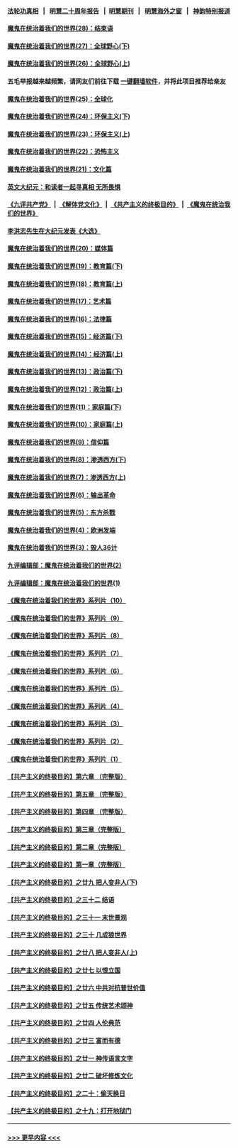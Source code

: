 #### [法轮功真相](https://github.com/gfw-breaker/truth/blob/master/README.md?t=0) &nbsp;&nbsp;|&nbsp;&nbsp; [明慧二十周年报告](https://github.com/gfw-breaker/mh-reports/blob/master/README.md?t=0) &nbsp;&nbsp;|&nbsp;&nbsp;[明慧期刊](https://github.com/gfw-breaker/mh-qikan) &nbsp;&nbsp;|&nbsp;&nbsp; [明慧海外之窗](https://github.com/gfw-breaker/mh-news/blob/master/README.md?t=0) &nbsp;&nbsp;|&nbsp;&nbsp; [神韵特别报道](https://github.com/gfw-breaker/mh-news/blob/master/shenyun.md?t=0)
#### [魔鬼在统治着我们的世界(28)：结束语](../pages/nsc422/n10936246.md?t=07052051) 
#### [魔鬼在统治着我们的世界(27)：全球野心(下)](../pages/nsc422/n10928319.md?t=07052051) 
#### [魔鬼在统治着我们的世界(26)：全球野心(上)](../pages/nsc422/n10900318.md?t=07052051) 
#### 五毛举报越来越频繁，请网友们前往下载 [一键翻墙软件](https://github.com/gfw-breaker/ssr-accounts)，并将此项目推荐给亲友
#### [魔鬼在统治着我们的世界(25)：全球化](../pages/nsc422/n10788205.md?t=07052051) 
#### [魔鬼在统治着我们的世界(24)：环保主义(下)](../pages/nsc422/n10695307.md?t=07052051) 
#### [魔鬼在统治着我们的世界(23)：环保主义(上)](../pages/nsc422/n10688613.md?t=07052051) 
#### [魔鬼在统治着我们的世界(22)：恐怖主义](../pages/nsc422/n10614727.md?t=07052051) 
#### [魔鬼在统治着我们的世界(21)：文化篇](../pages/nsc422/n10597706.md?t=07052051) 
#### [英文大纪元：和读者一起寻真相 无所畏惧](../pages/nsc422/n12542027.md?t=07052051) 
#### [《九评共产党》](https://github.com/begood0513/9ping.md/blob/master/README.md) &nbsp;|&nbsp; [《解体党文化》](../../../../jtdwh.md/blob/master/README.md)  &nbsp;|&nbsp; [《共产主义的终极目的》](../../../../gczydzjmd.md/blob/master/README.md) &nbsp;|&nbsp; [《魔鬼在统治我们的世界》](../../../../mgztzwmdsj.md/blob/master/README.md) 
#### [李洪志先生在大纪元发表《大选》](../pages/nsc422/n12534746.md?t=07052051) 
#### [魔鬼在统治着我们的世界(20)：媒体篇](../pages/nsc422/n10586579.md?t=07052051) 
#### [魔鬼在统治着我们的世界(19)：教育篇(下)](../pages/nsc422/n10564808.md?t=07052051) 
#### [魔鬼在统治着我们的世界(18)：教育篇(上)](../pages/nsc422/n10526970.md?t=07052051) 
#### [魔鬼在统治着我们的世界(17)：艺术篇](../pages/nsc422/n10499093.md?t=07052051) 
#### [魔鬼在统治着我们的世界(16)：法律篇](../pages/nsc422/n10485969.md?t=07052051) 
#### [魔鬼在统治着我们的世界(15)：经济篇(下)](../pages/nsc422/n10469975.md?t=07052051) 
#### [魔鬼在统治着我们的世界(14)：经济篇(上)](../pages/nsc422/n10457370.md?t=07052051) 
#### [魔鬼在统治着我们的世界(13)：政治篇(下)](../pages/nsc422/n10448270.md?t=07052051) 
#### [魔鬼在统治着我们的世界(12)：政治篇(上)](../pages/nsc422/n10444576.md?t=07052051) 
#### [魔鬼在统治着我们的世界(11)：家庭篇(下)](../pages/nsc422/n10440961.md?t=07052051) 
#### [魔鬼在统治着我们的世界(10)：家庭篇(上)](../pages/nsc422/n10435448.md?t=07052051) 
#### [魔鬼在统治着我们的世界(9)：信仰篇](../pages/nsc422/n10432159.md?t=07052051) 
#### [魔鬼在统治着我们的世界(8)：渗透西方(下)](../pages/nsc422/n10429603.md?t=07052051) 
#### [魔鬼在统治着我们的世界(7)：渗透西方(上)](../pages/nsc422/n10426013.md?t=07052051) 
#### [魔鬼在统治着我们的世界(6)：输出革命](../pages/nsc422/n10421536.md?t=07052051) 
#### [魔鬼在统治着我们的世界(5)：东方杀戮](../pages/nsc422/n10417707.md?t=07052051) 
#### [魔鬼在统治着我们的世界(4)：欧洲发端](../pages/nsc422/n10414890.md?t=07052051) 
#### [魔鬼在统治着我们的世界(3)：毁人36计](../pages/nsc422/n10411583.md?t=07052051) 
#### [九评编辑部：魔鬼在统治着我们的世界(2)](../pages/nsc422/n10410036.md?t=07052051) 
#### [九评编辑部：魔鬼在统治着我们的世界(1)](../pages/nsc422/n10406825.md?t=07052051) 
#### [《魔鬼在统治着我们的世界》系列片（10）](../pages/nsc422/n12292670.md?t=07052051) 
#### [《魔鬼在统治着我们的世界》系列片（9）](../pages/nsc422/n12290859.md?t=07052051) 
#### [《魔鬼在统治着我们的世界》系列片（8）](../pages/nsc422/n12287445.md?t=07052051) 
#### [《魔鬼在统治着我们的世界》系列片（7）](../pages/nsc422/n12283425.md?t=07052051) 
#### [《魔鬼在统治着我们的世界》系列片（6）](../pages/nsc422/n12282314.md?t=07052051) 
#### [《魔鬼在统治着我们的世界》系列片（5）](../pages/nsc422/n12281419.md?t=07052051) 
#### [《魔鬼在统治着我们的世界》系列片（4）](../pages/nsc422/n12274024.md?t=07052051) 
#### [《魔鬼在统治着我们的世界》系列片（3）](../pages/nsc422/n12271322.md?t=07052051) 
#### [《魔鬼在统治着我们的世界》系列片（2）](../pages/nsc422/n12269049.md?t=07052051) 
#### [《魔鬼在统治着我们的世界》系列片（1）](../pages/nsc422/n12267575.md?t=07052051) 
#### [【共产主义的终极目的】第六章 （完整版）](../pages/nsc422/n11428913.md?t=07052051) 
#### [【共产主义的终极目的】第五章 （完整版）](../pages/nsc422/n11428912.md?t=07052051) 
#### [【共产主义的终极目的】第四章 （完整版）](../pages/nsc422/n11428907.md?t=07052051) 
#### [【共产主义的终极目的】第三章（完整版）](../pages/nsc422/n11428848.md?t=07052051) 
#### [【共产主义的终极目的】第二章（完整版）](../pages/nsc422/n11428831.md?t=07052051) 
#### [【共产主义的终极目的】第一章（完整版）](../pages/nsc422/n11417651.md?t=07052051) 
#### [【共产主义的终极目的】之廿九 把人变非人(下)](../pages/nsc422/n11344140.md?t=07052051) 
#### [【共产主义的终极目的】之三十二 结语](../pages/nsc422/n11360535.md?t=07052051) 
#### [【共产主义的终极目的】之三十一 末世景观](../pages/nsc422/n11351129.md?t=07052051) 
#### [【共产主义的终极目的】之三十 几成狼世界](../pages/nsc422/n11348280.md?t=07052051) 
#### [【共产主义的终极目的】之廿八 把人变非人(上)](../pages/nsc422/n11340492.md?t=07052051) 
#### [【共产主义的终极目的】之廿七 以恨立国](../pages/nsc422/n11336944.md?t=07052051) 
#### [【共产主义的终极目的】之廿六 中共对抗普世价值](../pages/nsc422/n11324785.md?t=07052051) 
#### [【共产主义的终极目的】之廿五 传统艺术颂神](../pages/nsc422/n11296396.md?t=07052051) 
#### [【共产主义的终极目的】之廿四 人伦典范](../pages/nsc422/n11296397.md?t=07052051) 
#### [【共产主义的终极目的】之廿三 富而有德](../pages/nsc422/n11283598.md?t=07052051) 
#### [【共产主义的终极目的】之廿一 神传语言文字](../pages/nsc422/n11263265.md?t=07052051) 
#### [【共产主义的终极目的】之廿二 破坏修炼文化](../pages/nsc422/n11245728.md?t=07052051) 
#### [【共产主义的终极目的】之二十：偷天换日](../pages/nsc422/n11238846.md?t=07052051) 
#### [【共产主义的终极目的】之十九：打开地狱门](../pages/nsc422/n11206376.md?t=07052051) 

----
#### [ >>> 更早内容 <<< ](../indexes/nsc422-earlier.md)
